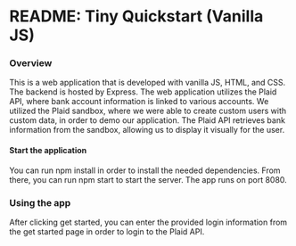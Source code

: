 # README: Tiny Quickstart (Vanilla JS)

### Overview

This is a web application that is developed with vanilla JS, HTML, and CSS. The backend is hosted by Express. The web application utilizes the Plaid API, where bank account information is linked to various accounts. We utilized the Plaid sandbox, where we were able to create custom users with custom data, in order to demo our application. The Plaid API retrieves bank information from the sandbox, allowing us to display it visually for the user.

#### Start the application

You can run npm install in order to install the needed dependencies. From there, you can run npm start to start the server. The app runs on port 8080.

### Using the app

After clicking get started, you can enter the provided login information from the get started page in order to login to the Plaid API.
